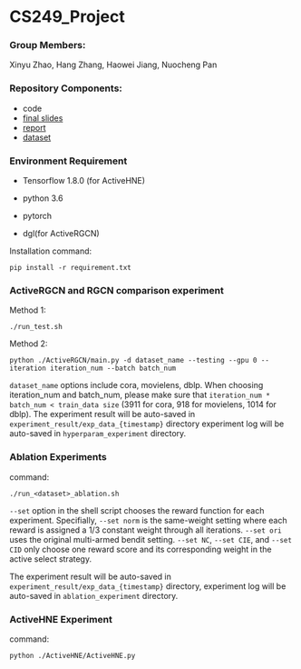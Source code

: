 # CS249_Project

### Group Members:
Xinyu Zhao, Hang Zhang, Haowei Jiang, Nuocheng Pan

### Repository Components:
- code
- [final slides](https://github.com/aDobeZ/CS249_Project/blob/main/249%20Final%20Project%20Presentation%20Slide.pptx)
- [report](https://github.com/aDobeZ/CS249_Project/blob/main/249%20Final%20Project%20Report.pdf)
- [dataset](https://github.com/aDobeZ/CS249_Project/tree/main/data)

### Environment Requirement
- Tensorflow 1.8.0 (for ActiveHNE)

- python 3.6

- pytorch 

- dgl(for ActiveRGCN)  

Installation command:

```shell
pip install -r requirement.txt
```

### ActiveRGCN and RGCN comparison experiment
Method 1: 

```shell
./run_test.sh
```

Method 2: 

```shell
python ./ActiveRGCN/main.py -d dataset_name --testing --gpu 0 --iteration iteration_num --batch batch_num
```

`dataset_name` options include cora, movielens, dblp. When choosing iteration_num and batch_num, please make sure that `iteration_num * batch_num < train_data size` (3911 for cora, 918 for movielens, 1014 for dblp). The experiment result will be auto-saved in `experiment_result/exp_data_{timestamp}` directory experiment log will be auto-saved in `hyperparam_experiment` directory.  

### Ablation Experiments
command: 

```shell
./run_<dataset>_ablation.sh  
```

`--set` option in the shell script chooses the reward function for each experiment. Specifially, `--set norm` is the same-weight setting where each reward is assigned a 1/3 constant weight through all iterations. `--set ori` uses the original multi-armed bendit setting. `--set NC`, `--set CIE`, and `--set CID` only choose one reward score and its corresponding weight in the active select strategy.

The experiment result will be auto-saved in `experiment_result/exp_data_{timestamp}` directory, experiment log will be auto-saved in `ablation_experiment` directory.

### ActiveHNE Experiment
command: 

```shell
python ./ActiveHNE/ActiveHNE.py
```